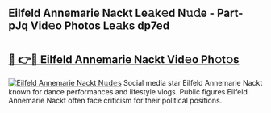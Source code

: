 ## Eilfeld Annemarie Nackt Le𝚊k𝚎d N𝚞𝚍e - Part-pJq Vid𝚎o Photos Le𝚊ks dp7ed

# <h2><a href="http://fb6m02.evod.top/?m=Eilfeld+Annemarie+Nackt">🔗 👉🔴 Eilfeld Annemarie Nackt Vid𝚎o Ph𝚘t𝚘s</a></h2>

[![Eilfeld Annemarie Nackt N𝚞d𝚎s](https://i.imgur.com/8V9OHl7.gif)](http://fb6m02.evod.top/?m=Eilfeld+Annemarie+Nackt)
Social media star Eilfeld Annemarie Nackt known for dance performances and lifestyle vlogs. Public figures Eilfeld Annemarie Nackt often face criticism for their political positions. 
